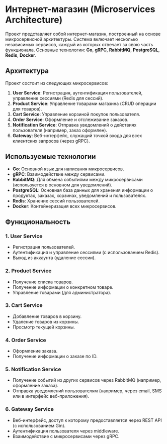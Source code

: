 # Интернет-магазин (Microservices Architecture)

Проект представляет собой интернет-магазин, построенный на основе микросервисной архитектуры. Система включает несколько независимых сервисов, каждый из которых отвечает за свою часть функционала. Основные технологии: **Go**, **gRPC**, **RabbitMQ**, **PostgreSQL**, **Redis**, **Docker**.

## Архитектура

Проект состоит из следующих микросервисов:

1. **User Service**: Регистрация, аутентификация пользователей, управление сессиями (Redis для сессий).
2. **Product Service**: Управление товарами магазина (CRUD операции для товаров).
3. **Cart Service**: Управление корзиной покупок пользователя.
4. **Order Service**: Оформление и отслеживание заказов.
5. **Notification Service**: Отправка уведомлений о действиях пользователя (например, заказ оформлен).
6. **Gateway**: Веб-интерфейс, служащий точкой входа для всех клиентских запросов (через gRPC).

## Используемые технологии

- **Go**: Основной язык для написания микросервисов.
- **gRPC**: Взаимодействие между сервисами.
- **RabbitMQ**: Для обмена событиями между микросервисами (используется в основном для уведомлений).
- **PostgreSQL**: Основная база данных для хранения информации о продуктах, заказах, корзинах, уведомлений и пользователях.
- **Redis**: Хранение сессий пользователей.
- **Docker**: Контейнеризация всех микросервисов.

## Функциональность

### 1. User Service
- Регистрация пользователей.
- Аутентификация и управление сессиями (с использованием Redis).
- Выход из аккаунта (удаление сессии).

### 2. Product Service
- Получение списка товаров.
- Получение информации о конкретном товаре.
- Управление товарами (для администратора).

### 3. Cart Service
- Добавление товаров в корзину.
- Удаление товаров из корзины.
- Просмотр текущей корзины.

### 4. Order Service
- Оформление заказа.
- Получение информации о заказе по ID.

### 5. Notification Service
- Получение событий из других сервисов через RabbitMQ (например, оформление заказа).
- Отправка уведомлений пользователям (например, через email, SMS или в интерфейс веб-приложения).

### 6. Gateway Service
- Веб-интерфейс, доступ к которому предоставляется через REST API (с использованием Gin).
- Аутентификация пользователя через middleware.
- Взаимодействие с микросервисами через gRPC.

